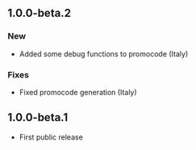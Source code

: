 ## 1.0.0-beta.2
### New
* Added some debug functions to promocode (Italy)

### Fixes
* Fixed promocode generation (Italy)

## 1.0.0-beta.1
*  First public release